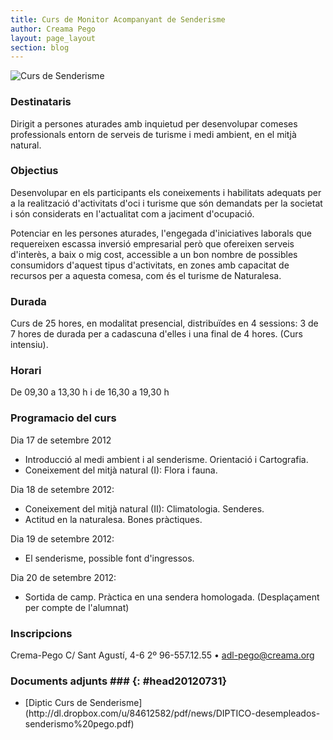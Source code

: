 ```yaml
---
title: Curs de Monitor Acompanyant de Senderisme
author: Creama Pego
layout: page_layout
section: blog
---
```


<img src="http://dl.dropbox.com/u/84612582/images/news/20120731_curs_senderisme.jpg" alt="Curs de Senderisme" class="inline-image">

### Destinataris
Dirigit a persones aturades amb inquietud per desenvolupar comeses professionals entorn de serveis de turisme i medi ambient, en el mitjà natural.

### Objectius
Desenvolupar en els participants els coneixements i habilitats adequats per a la realització d'activitats d'oci i turisme que són demandats per la societat i són considerats en l'actualitat com a jaciment d'ocupació.

Potenciar en les persones aturades, l'engegada d'iniciatives laborals que requereixen escassa inversió empresarial
però que ofereixen serveis d'interès, a baix o mig cost, accessible a un bon nombre de possibles consumidors d'aquest tipus d'activitats, en zones amb capacitat de recursos per a aquesta comesa, com és el turisme de Naturalesa.

### Durada

Curs de 25 hores, en modalitat presencial, distribuïdes en 4 sessions: 3 de 7 hores de durada per a cadascuna d'elles i una final de 4 hores. (Curs intensiu).

### Horari

De 09,30 a 13,30 h i de 16,30 a 19,30 h

### Programacio del curs

Dia 17 de setembre 2012

* Introducció al medi ambient i al senderisme. Orientació i Cartografia.
* Coneixement del mitjà natural (I): Flora i fauna.

Dia 18 de setembre 2012:

* Coneixement del mitjà natural (II): Climatologia. Senderes.
* Actitud en la naturalesa. Bones pràctiques.

Dia 19 de setembre 2012:

* El senderisme, possible font d'ingressos.

Dia 20 de setembre 2012:

* Sortida de camp. Pràctica en una sendera homologada. (Desplaçament per compte de l'alumnat)

### Inscripcions

Crema-Pego
C/ Sant Agustí, 4-6 2º
96-557.12.55 • adl-pego@creama.org

### Documents adjunts ### {: #head20120731}
<ul>
<li class="file-pdf" markdown="1">[Diptic Curs de Senderisme](http://dl.dropbox.com/u/84612582/pdf/news/DIPTICO-desempleados-senderismo%20pego.pdf)</li>
</ul>